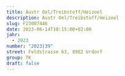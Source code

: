 ```yaml
---
title: Austr Oel/Treibstoff/Heizoel
description: Austr Oel/Treibstoff/Heizoel
slug: F23007446
date: 2023-06-14T10:15:00+02:00
jahr:
  - 2023
number: "2023|39"
street: Feldstrasse 63, 8902 Urdorf
group: TK
draft: false
---
```

